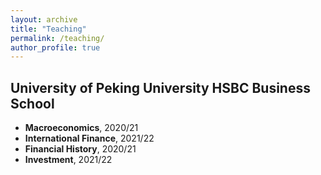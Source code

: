 ```yaml
---
layout: archive
title: "Teaching"
permalink: /teaching/
author_profile: true
---
```


<!--
{% include base_path %}

{% for post in site.teaching reversed %}
  {% include archive-single.html %}
{% endfor %}
-->

## University of Peking University HSBC Business School

* **Macroeconomics**, 2020/21
* **International Finance**, 2021/22 
* **Financial History**, 2020/21   
* **Investment**, 2021/22
